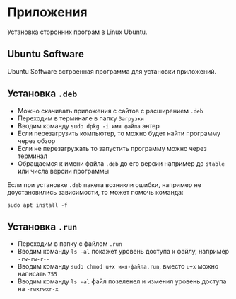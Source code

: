 # Приложения
Установка сторонних програм в Linux Ubuntu.

## Ubuntu Software
Ubuntu Software встроенная программа для установки приложений.


## Установка `.deb`
- Можно скачивать приложения с сайтов с расширением `.deb`
- Переходим в терминале в папку `Загрузки`
- Вводим команду `sudo dpkg -i имя файла` энтер
- Если перезагрузить компьютер, то можно будет найти программу через обзор
- Если не перезагружать то запустить программу можно через терминал
- Обращаемся к имени файла `.deb` до его версии например до `stable` или числа версии программы

Если при установке `.deb` пакета возникли ошибки, например не доустановились зависимости, то может помочь команда:

    sudo apt install -f

## Установка `.run`
- Переходим в папку с файлом `.run`
- Вводим команду `ls -al` покажет уровень доступа к файлу, например `-rw-rw-r--`
- Вводим команду `sudo chmod u+x имя-файла.run`, вместо `u+x` можно написать `755`
- Вводим команду `ls -al` файл позеленел и изменил уровень доступа на `-rwxrwxr-x`
